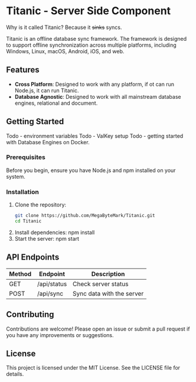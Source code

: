 # Titanic - Server Side Component
Why is it called Titanic?
Because it ~~sinks~~ syncs.

Titanic is an offline database sync framework. The framework is designed to support offline synchronization across multiple platforms, including Windows, Linux, macOS, Android, iOS, and web.

## Features

- **Cross Platform**: Designed to work with any platform, if ot can run Node.js, it can run Titanic.
- **Database Agnostic**: Designed to work with all mainstream database engines, relational and document.

## Getting Started
Todo - environment variables
Todo - ValKey setup
Todo - getting started with Database Engines on Docker.

### Prerequisites

Before you begin, ensure you have Node.js and npm installed on your system.

### Installation

1. Clone the repository:
   ```bash
   git clone https://github.com/MegaByteMark/Titanic.git
   cd Titanic
   ```
2. Install dependencies: npm install
3. Start the server: npm start

## API Endpoints
| Method | Endpoint      | Description               |
|--------|---------------|---------------------------|
| GET    | /api/status   | Check server status       |
| POST   | /api/sync     | Sync data with the server |

## Contributing
Contributions are welcome! Please open an issue or submit a pull request if you have any improvements or suggestions.

## License
This project is licensed under the MIT License. See the LICENSE file for details.

   
